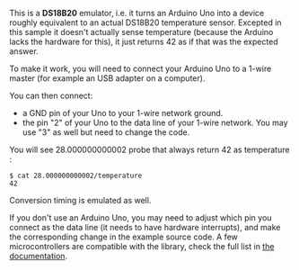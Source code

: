 This is a **DS18B20** emulator, i.e. it turns an Arduino Uno into a device roughly equivalent to an actual DS18B20 temperature sensor. Excepted in this sample it doesn't actually sense temperature (because the Arduino lacks the hardware for this), it just returns 42 as if that was the expected answer.

To make it work, you will need to connect your Arduino Uno to a 1-wire master (for example an USB adapter on a computer).

You can then connect:

- a GND pin of your Uno to your 1-wire network ground.
- the pin "2" of your Uno to the data line of your 1-wire network. You may use "3" as well but need to change the code.

You will see 28.000000000002 probe that always return 42 as temperature :

    $ cat 28.000000000002/temperature
    42
Conversion timing is emulated as well.

If you don't use an Arduino Uno, you may need to adjust which pin you connect as the data line (it needs to have hardware interrupts), and make the corresponding change in the example source code. A few microcontrollers are compatible with the library, check the full list in [the documentation](../../extras/documentation.md).